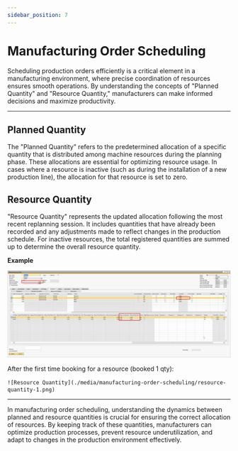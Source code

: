 ```yaml
---
sidebar_position: 7
---
```


# Manufacturing Order Scheduling

Scheduling production orders efficiently is a critical element in a manufacturing environment, where precise coordination of resources ensures smooth operations. By understanding the concepts of "Planned Quantity" and "Resource Quantity," manufacturers can make informed decisions and maximize productivity.

---

## Planned Quantity

The "Planned Quantity" refers to the predetermined allocation of a specific quantity that is distributed among machine resources during the planning phase. These allocations are essential for optimizing resource usage. In cases where a resource is inactive (such as during the installation of a new production line), the allocation for that resource is set to zero.

## Resource Quantity

"Resource Quantity" represents the updated allocation following the most recent replanning session. It includes quantities that have already been recorded and any adjustments made to reflect changes in the production schedule. For inactive resources, the total registered quantities are summed up to determine the overall resource quantity.

**Example**

![Resource Quantity](./media/manufacturing-order-scheduling/resource-quantity.png)

After the first time booking for a resource (booked 1 qty):

    ![Resource Quantity](./media/manufacturing-order-scheduling/resource-quantity-1.png)

---
In manufacturing order scheduling, understanding the dynamics between planned and resource quantities is crucial for ensuring the correct allocation of resources. By keeping track of these quantities, manufacturers can optimize production processes, prevent resource underutilization, and adapt to changes in the production environment effectively.

